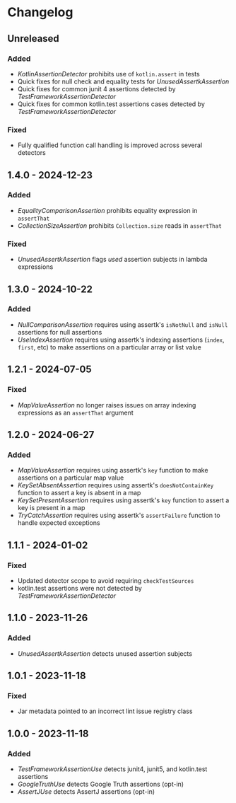 # Changelog

## Unreleased

### Added
- _KotlinAssertionDetector_ prohibits use of `kotlin.assert` in tests
- Quick fixes for null check and equality tests for _UnusedAssertkAssertion_
- Quick fixes for common junit 4 assertions detected by _TestFrameworkAssertionDetector_
- Quick fixes for common kotlin.test assertions cases detected by _TestFrameworkAssertionDetector_

### Fixed
- Fully qualified function call handling is improved across several detectors

## 1.4.0 - 2024-12-23

### Added

- _EqualityComparisonAssertion_ prohibits equality expression in `assertThat`
- _CollectionSizeAssertion_ prohibits `Collection.size` reads in `assertThat`

### Fixed

- _UnusedAssertkAssertion_ flags _used_ assertion subjects in lambda expressions

## 1.3.0 - 2024-10-22

### Added

- _NullComparisonAssertion_ requires using assertk's `isNotNull` and `isNull` assertions for null assertions
- _UseIndexAssertion_ requires using assertk's indexing assertions (`index`, `first`, etc) to make assertions on a particular array or list value

## 1.2.1 - 2024-07-05

### Fixed

- _MapValueAssertion_ no longer raises issues on array indexing expressions as an `assertThat` argument

## 1.2.0 - 2024-06-27

### Added

- _MapValueAssertion_ requires using assertk's `key` function to make assertions on a particular map value
- _KeySetAbsentAssertion_ requires using assertk's `doesNotContainKey` function to assert a key is absent in a map
- _KeySetPresentAssertion_ requires using assertk's `key` function to assert a key is present in a map
- _TryCatchAssertion_ requires using assertk's `assertFailure` function to handle expected exceptions

## 1.1.1 - 2024-01-02

### Fixed

- Updated detector scope to avoid requiring `checkTestSources`
- kotlin.test assertions were not detected by _TestFrameworkAssertionDetector_

## 1.1.0 - 2023-11-26

### Added

- _UnusedAssertkAssertion_ detects unused assertion subjects

## 1.0.1 - 2023-11-18

### Fixed

- Jar metadata pointed to an incorrect lint issue registry class

## 1.0.0 - 2023-11-18

### Added

- _TestFrameworkAssertionUse_ detects junit4, junit5, and kotlin.test assertions
- _GoogleTruthUse_ detects Google Truth assertions (opt-in)
- _AssertJUse_ detects AssertJ assertions (opt-in)
